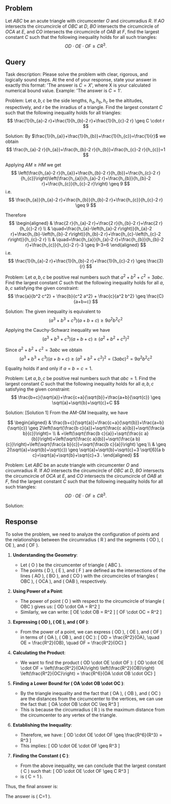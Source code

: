 ## Problem

Let $ABC$ be an acute triangle with circumcenter $O$ and circumradius $R$. If $AO$ intersects the circumcircle of $OBC$ at $D$, $BO$ intersects the circumcircle of $OCA$ at $E$, and $CO$ intersects the circumcircle of $OAB$ at $F$, find the largest constant $C$ such that the following inequality holds for all such triangles:
$$
O D \cdot O E \cdot O F \geq C R^3.
$$

## Query

Task description: Please solve the problem with clear, rigorous, and logically sound steps. At the end of your response, state your answer in exactly this format: 'The answer is $C=X$', where X is your calculated numerical bound value. Example: 'The answer is $C=1$'.



Problem: Let $a, b, c$ be the side lengths, $h_{a}, h_{b}, h_{c}$ be the altitudes, respectively, and $r$ be the inradius of a triangle. Find the largest constant $C$ such that the following inequality holds for all triangles:
$$
\frac{1}{h_{a}-2 r}+\frac{1}{h_{b}-2 r}+\frac{1}{h_{c}-2 r} \geq C \cdot r
$$

Solution: By $\frac{1}{h_{a}}+\frac{1}{h_{b}}+\frac{1}{h_{c}}=\frac{1}{r}$ we obtain
$$
\frac{h_{a}-2 r}{h_{a}}+\frac{h_{b}-2 r}{h_{b}}+\frac{h_{c}-2 r}{h_{c}}=1
$$

Applying $A M \geq H M$ we get
$$
\left(\frac{h_{a}-2 r}{h_{a}}+\frac{h_{b}-2 r}{h_{b}}+\frac{h_{c}-2 r}{h_{c}}\right)\left(\frac{h_{a}}{h_{a}-2 r}+\frac{h_{b}}{h_{b}-2 r}+\frac{h_{c}}{h_{c}-2 r}\right) \geq 9
$$
i.e.
$$
\frac{h_{a}}{h_{a}-2 r}+\frac{h_{b}}{h_{b}-2 r}+\frac{h_{c}}{h_{c}-2 r} \geq 9
$$

Therefore
$$
\begin{aligned}
& \frac{2 r}{h_{a}-2 r}+\frac{2 r}{h_{b}-2 r}+\frac{2 r}{h_{c}-2 r} \\
& \quad=\frac{h_{a}-\left(h_{a}-2 r\right)}{h_{a}-2 r}+\frac{h_{b}-\left(h_{b}-2 r\right)}{h_{b}-2 r}+\frac{h_{c}-\left(h_{c}-2 r\right)}{h_{c}-2 r} \\
& \quad=\frac{h_{a}}{h_{a}-2 r}+\frac{h_{b}}{h_{b}-2 r}+\frac{h_{c}}{h_{c}-2 r}-3 \geq 9-3=6
\end{aligned}
$$
i.e.
$$
\frac{1}{h_{a}-2 r}+\frac{1}{h_{b}-2 r}+\frac{1}{h_{c}-2 r} \geq \frac{3}{r}
$$



Problem: Let $a, b, c$ be positive real numbers such that $a^2 + b^2 + c^2 = 3abc$. Find the largest constant $C$ such that the following inequality holds for all $a, b, c$ satisfying the given constraint:
$$
\frac{a}{b^2 c^2} + \frac{b}{c^2 a^2} + \frac{c}{a^2 b^2} \geq \frac{C}{a+b+c}
$$

Solution: The given inequality is equivalent to
$$
\left(a^{3}+b^{3}+c^{3}\right)(a+b+c) \geq 9 a^{2} b^{2} c^{2}
$$

Applying the Cauchy-Schwarz inequality we have
$$
\left(a^{3}+b^{3}+c^{3}\right)(a+b+c) \geq\left(a^{2}+b^{2}+c^{2}\right)^{2}
$$

Since $a^{2}+b^{2}+c^{2}=3 a b c$ we obtain
$$
\left(a^{3}+b^{3}+c^{3}\right)(a+b+c) \geq\left(a^{2}+b^{2}+c^{2}\right)^{2}=(3 a b c)^{2}=9 a^{2} b^{2} c^{2}
$$

Equality holds if and only if $a=b=c=1$.



Problem: Let $a, b, c$ be positive real numbers such that $a b c = 1$. Find the largest constant $C$ such that the following inequality holds for all $a, b, c$ satisfying the given constraint:
$$
\frac{b+c}{\sqrt{a}}+\frac{c+a}{\sqrt{b}}+\frac{a+b}{\sqrt{c}} \geq \sqrt{a}+\sqrt{b}+\sqrt{c}+C
$$

Solution: [Solution 1]
From the AM-GM Inequality, we have

$$
\begin{aligned}
& \frac{b+c}{\sqrt{a}}+\frac{c+a}{\sqrt{b}}+\frac{a+b}{\sqrt{c}} \geq 2\left(\sqrt{\frac{b c}{a}}+\sqrt{\frac{c a}{b}}+\sqrt{\frac{a b}{c}}\right)= \\
& =\left(\sqrt{\frac{b c}{a}}+\sqrt{\frac{c a}{b}}\right)+\left(\sqrt{\frac{c a}{b}}+\sqrt{\frac{a b}{c}}\right)+\left(\sqrt{\frac{a b}{c}}+\sqrt{\frac{b c}{a}}\right) \geq \\
& \geq 2(\sqrt{a}+\sqrt{b}+\sqrt{c}) \geq \sqrt{a}+\sqrt{b}+\sqrt{c}+3 \sqrt[6]{a b c}=\sqrt{a}+\sqrt{b}+\sqrt{c}+3 .
\end{aligned}
$$

Problem: Let $ABC$ be an acute triangle with circumcenter $O$ and circumradius $R$. If $AO$ intersects the circumcircle of $OBC$ at $D$, $BO$ intersects the circumcircle of $OCA$ at $E$, and $CO$ intersects the circumcircle of $OAB$ at $F$, find the largest constant $C$ such that the following inequality holds for all such triangles:
$$
O D \cdot O E \cdot O F \geq C R^3.
$$

Solution:

## Response

To solve the problem, we need to analyze the configuration of points and the relationships between the circumradius \( R \) and the segments \( OD \), \( OE \), and \( OF \).

1. **Understanding the Geometry**:
   - Let \( O \) be the circumcenter of triangle \( ABC \).
   - The points \( D \), \( E \), and \( F \) are defined as the intersections of the lines \( AO \), \( BO \), and \( CO \) with the circumcircles of triangles \( OBC \), \( OCA \), and \( OAB \), respectively.

2. **Using Power of a Point**:
   - The power of point \( O \) with respect to the circumcircle of triangle \( OBC \) gives us:
     \[
     OD \cdot OA = R^2
     \]
   - Similarly, we can write:
     \[
     OE \cdot OB = R^2
     \]
     \[
     OF \cdot OC = R^2
     \]

3. **Expressing \( OD \), \( OE \), and \( OF \)**:
   - From the power of a point, we can express \( OD \), \( OE \), and \( OF \) in terms of \( OA \), \( OB \), and \( OC \):
     \[
     OD = \frac{R^2}{OA}, \quad OE = \frac{R^2}{OB}, \quad OF = \frac{R^2}{OC}
     \]

4. **Calculating the Product**:
   - We want to find the product \( OD \cdot OE \cdot OF \):
     \[
     OD \cdot OE \cdot OF = \left(\frac{R^2}{OA}\right) \left(\frac{R^2}{OB}\right) \left(\frac{R^2}{OC}\right) = \frac{R^6}{OA \cdot OB \cdot OC}
     \]

5. **Finding a Lower Bound for \( OA \cdot OB \cdot OC \)**:
   - By the triangle inequality and the fact that \( OA \), \( OB \), and \( OC \) are the distances from the circumcenter to the vertices, we can use the fact that:
     \[
     OA \cdot OB \cdot OC \leq R^3
     \]
   - This is because the circumradius \( R \) is the maximum distance from the circumcenter to any vertex of the triangle.

6. **Establishing the Inequality**:
   - Therefore, we have:
     \[
     OD \cdot OE \cdot OF \geq \frac{R^6}{R^3} = R^3
     \]
   - This implies:
     \[
     OD \cdot OE \cdot OF \geq R^3
     \]

7. **Finding the Constant \( C \)**:
   - From the above inequality, we can conclude that the largest constant \( C \) such that:
     \[
     OD \cdot OE \cdot OF \geq C R^3
     \]
   - is \( C = 1 \).

Thus, the final answer is:

The answer is \( C=1 \).